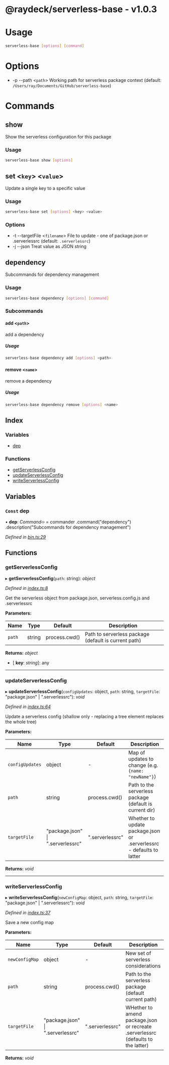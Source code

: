 
<a name="readmemd"></a>


# @raydeck/serverless-base - v1.0.3

# Usage
```bash
serverless-base [options] [command]
```
# Options
* -p --path \<`path`> Working path for serverless package context (default: `/Users/ray/Documents/GitHub/serverless-base`)
# Commands
## show
Show the serverless configuration for this package
### Usage
```bash
serverless-base show [options]
```
## set \<`key`> \<`value`>
Update a single key to a specific value
### Usage
```bash
serverless-base set [options] <key> <value>
```
### Options
* -t --targetFile \<`filename`> File to update - one of package.json or .serverlessrc (default: `.serverlessrc`)
* -j --json Treat value as JSON string 
## dependency
Subcommands for dependency management
### Usage
```bash
serverless-base dependency [options] [command]
```
### Subcommands
#### add \<`path`>
add a dependency
##### Usage
```bash
serverless-base dependency add [options] <path>
```
#### remove \<`name`>
remove a dependency
##### Usage
```bash
serverless-base dependency remove [options] <name>
```

## Index

### Variables

* [dep](#const-dep)

### Functions

* [getServerlessConfig](#getserverlessconfig)
* [updateServerlessConfig](#updateserverlessconfig)
* [writeServerlessConfig](#writeserverlessconfig)

## Variables

### `Const` dep

• **dep**: *Command‹›* = commander
  .command("dependency")
  .description("Subcommands for dependency management")

*Defined in [bin.ts:29](https://github.com/rhdeck/serverless-base/blob/1a93d78/src/bin.ts#L29)*

## Functions

###  getServerlessConfig

▸ **getServerlessConfig**(`path`: string): *object*

*Defined in [index.ts:8](https://github.com/rhdeck/serverless-base/blob/1a93d78/src/index.ts#L8)*

Get the serverless object from package.json, serverless.config.js and .serverlessrc

**Parameters:**

Name | Type | Default | Description |
------ | ------ | ------ | ------ |
`path` | string | process.cwd() | Path to serverless package (default is current path)  |

**Returns:** *object*

* \[ **key**: *string*\]: any

___

###  updateServerlessConfig

▸ **updateServerlessConfig**(`configUpdates`: object, `path`: string, `targetFile`: "package.json" | ".serverlessrc"): *void*

*Defined in [index.ts:64](https://github.com/rhdeck/serverless-base/blob/1a93d78/src/index.ts#L64)*

Update a serverless config (shallow only - replacing a tree element replaces the whole tree)

**Parameters:**

Name | Type | Default | Description |
------ | ------ | ------ | ------ |
`configUpdates` | object | - | Map of updates to change (e.g. `{name: "newName"}`) |
`path` | string | process.cwd() | Path to the serverless package (default is current dir) |
`targetFile` | "package.json" &#124; ".serverlessrc" | ".serverlessrc" | Whether to update package.json or .serverlessrc - defaults to latter  |

**Returns:** *void*

___

###  writeServerlessConfig

▸ **writeServerlessConfig**(`newConfigMap`: object, `path`: string, `targetFile`: "package.json" | ".serverlessrc"): *void*

*Defined in [index.ts:37](https://github.com/rhdeck/serverless-base/blob/1a93d78/src/index.ts#L37)*

Save a new config map

**Parameters:**

Name | Type | Default | Description |
------ | ------ | ------ | ------ |
`newConfigMap` | object | - | New set of serverless considerations |
`path` | string | process.cwd() | Path to the serverless package (default current path) |
`targetFile` | "package.json" &#124; ".serverlessrc" | ".serverlessrc" | WHether to amend package.json or recreate .serverlessrc (defaults to the latter)  |

**Returns:** *void*
